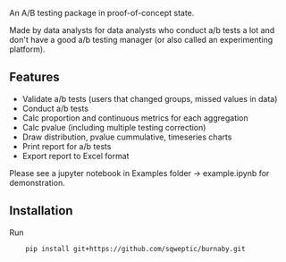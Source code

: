 An A/B testing package in proof-of-concept state.

Made by data analysts for data analysts who conduct a/b tests a lot and don't have a good a/b testing manager (or also called an experimenting platform).


## Features

* Validate a/b tests (users that changed groups, missed values in data)
* Conduct a/b tests
* Calc proportion and continuous metrics for each aggregation
* Calc pvalue (including multiple testing correction)
* Draw distribution, pvalue cummulative, timeseries charts
* Print report for a/b tests
* Export report to Excel format

Please see a jupyter notebook in Examples folder -> example.ipynb for demonstration.

## Installation

Run
```
    pip install git+https://github.com/sqweptic/burnaby.git
```
